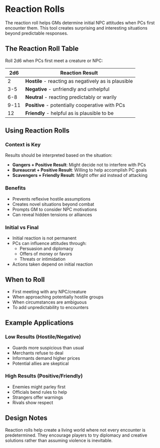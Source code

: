 # Reaction Rolls

The reaction roll helps GMs determine initial NPC attitudes when PCs first encounter them. This tool creates surprising and interesting situations beyond predictable responses.

## The Reaction Roll Table

Roll 2d6 when PCs first meet a creature or NPC:

| 2d6   | Reaction Result |
|-------|-----------------|
| 2     | **Hostile** - reacting as negatively as is plausible |
| 3-5   | **Negative** - unfriendly and unhelpful |
| 6-8   | **Neutral** - reacting predictably or warily |
| 9-11  | **Positive** - potentially cooperative with PCs |
| 12    | **Friendly** - helpful as is plausible to be |

## Using Reaction Rolls

### Context is Key
Results should be interpreted based on the situation:
- **Gangers + Positive Result**: Might decide not to interfere with PCs
- **Bureaucrat + Positive Result**: Willing to help accomplish PC goals
- **Scavengers + Friendly Result**: Might offer aid instead of attacking

### Benefits
- Prevents reflexive hostile assumptions
- Creates novel situations beyond combat
- Prompts GM to consider NPC motivations
- Can reveal hidden tensions or alliances

### Initial vs Final
- Initial reaction is not permanent
- PCs can influence attitudes through:
  - Persuasion and diplomacy
  - Offers of money or favors
  - Threats or intimidation
- Actions taken depend on initial reaction

## When to Roll
- First meeting with any NPC/creature
- When approaching potentially hostile groups
- When circumstances are ambiguous
- To add unpredictability to encounters

## Example Applications

### Low Results (Hostile/Negative)
- Guards more suspicious than usual
- Merchants refuse to deal
- Informants demand higher prices
- Potential allies are skeptical

### High Results (Positive/Friendly)
- Enemies might parley first
- Officials bend rules to help
- Strangers offer warnings
- Rivals show respect

## Design Notes
Reaction rolls help create a living world where not every encounter is predetermined. They encourage players to try diplomacy and creative solutions rather than assuming violence is inevitable.